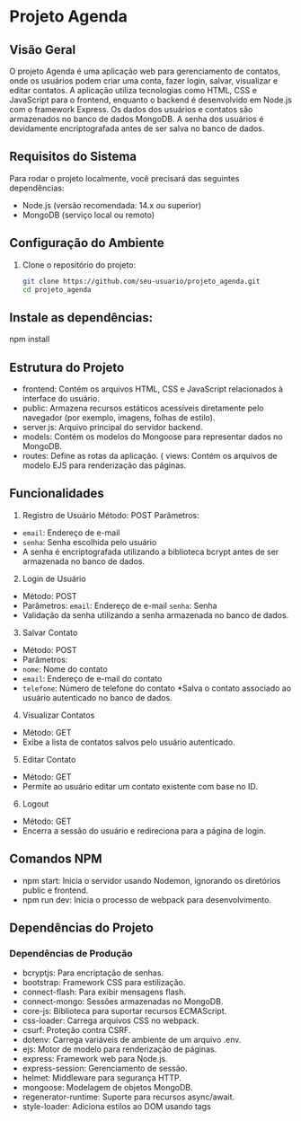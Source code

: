 # Projeto Agenda

## Visão Geral

O projeto Agenda é uma aplicação web para gerenciamento de contatos, onde os usuários podem criar uma conta, fazer login, salvar, visualizar e editar contatos. A aplicação utiliza tecnologias como HTML, CSS e JavaScript para o frontend, enquanto o backend é desenvolvido em Node.js com o framework Express. Os dados dos usuários e contatos são armazenados no banco de dados MongoDB. A senha dos usuários é devidamente encriptografada antes de ser salva no banco de dados.

## Requisitos do Sistema

Para rodar o projeto localmente, você precisará das seguintes dependências:

- Node.js (versão recomendada: 14.x ou superior)
- MongoDB (serviço local ou remoto)

## Configuração do Ambiente

1. Clone o repositório do projeto:

   ```bash
   git clone https://github.com/seu-usuario/projeto_agenda.git
   cd projeto_agenda


## Instale as dependências:

npm install

## Estrutura do Projeto

* frontend: Contém os arquivos HTML, CSS e JavaScript relacionados à interface do usuário.
* public: Armazena recursos estáticos acessíveis diretamente pelo navegador (por exemplo, imagens, folhas de estilo).
* server.js: Arquivo principal do servidor backend.
* models: Contém os modelos do Mongoose para representar dados no MongoDB.
* routes: Define as rotas da aplicação.
( views: Contém os arquivos de modelo EJS para renderização das páginas.

## Funcionalidades

1. Registro de Usuário
Método: POST
Parâmetros:
 * `email`: Endereço de e-mail
 * `senha`: Senha escolhida pelo usuário
* A senha é encriptografada utilizando a biblioteca bcrypt antes de ser armazenada no banco de dados.

2. Login de Usuário
 * Método: POST
* Parâmetros:
`email`: Endereço de e-mail
`senha`: Senha
* Validação da senha utilizando a senha armazenada no banco de dados.

3. Salvar Contato
* Método: POST
* Parâmetros:
 * `nome`: Nome do contato
 * `email`: Endereço de e-mail do contato
 * `telefone`: Número de telefone do contato
*Salva o contato associado ao usuário autenticado no banco de dados.

4. Visualizar Contatos
 * Método: GET
 * Exibe a lista de contatos salvos pelo usuário autenticado.

5. Editar Contato
 * Método: GET
 * Permite ao usuário editar um contato existente com base no ID.
6. Logout
 * Método: GET
 * Encerra a sessão do usuário e redireciona para a página de login.

## Comandos NPM
 * npm start: Inicia o servidor usando Nodemon, ignorando os diretórios public e frontend.
 * npm run dev: Inicia o processo de webpack para desenvolvimento.

## Dependências do Projeto
### Dependências de Produção
 * bcryptjs: Para encriptação de senhas.
 * bootstrap: Framework CSS para estilização.
 * connect-flash: Para exibir mensagens flash.
 * connect-mongo: Sessões armazenadas no MongoDB.
 * core-js: Biblioteca para suportar recursos ECMAScript.
 * css-loader: Carrega arquivos CSS no webpack.
 * csurf: Proteção contra CSRF.
 * dotenv: Carrega variáveis de ambiente de um arquivo .env.
 * ejs: Motor de modelo para renderização de páginas.
 * express: Framework web para Node.js.
 * express-session: Gerenciamento de sessão.
 * helmet: Middleware para segurança HTTP.
 * mongoose: Modelagem de objetos MongoDB.
 * regenerator-runtime: Suporte para recursos async/await.
 * style-loader: Adiciona estilos ao DOM usando tags <style>.
 * validator: Biblioteca para validação de dados.
 * Dependências de Desenvolvimento
 * @babel/cli: CLI para Babel.
 * @babel/core: Núcleo do Babel.
 * @babel/preset-env: Conjunto de presets para o Babel.
 * babel-loader: Carrega arquivos JavaScript usando Babel e webpack.
 * nodemon: Monitora alterações nos arquivos e reinicia o servidor automaticamente.
 * webpack: Empacotador de módulos.
 * webpack-cli: Interface de linha de comando do webpack.
   
# Conclusão
O projeto Agenda fornece uma solução completa para o gerenciamento de contatos, com autenticação segura, armazenamento de dados no MongoDB e uma interface amigável para os usuários. Certifique-se de seguir as instruções de configuração e explore as funcionalidades da aplicação.

Espero que este guia seja útil para o desenvolvimento, teste e implementação do projeto Agenda. Se surgirem dúvidas, consulte a documentação das bibliotecas utilizadas e aprimore conforme necessário. Boa codificação!

### Sugestões e Melhorias

Este projeto está em constante evolução, e aceito sugestões para melhorias. Caso tenha ideias, correções ou novos recursos que gostaria de sugerir, sinta-se à vontade para abrir uma [issue]((https://github.com/Samuelbattisti/Agenda/issues) ou enviar um [pull request](https://github.com/Samuelbattisti/Agenda.git). Sua contribuição é valiosa para o crescimento contínuo deste projeto.

Espero que desfrute utilizando o projeto Agenda e estamos ansiosos para receber suas sugestões!

Boa codificação!
